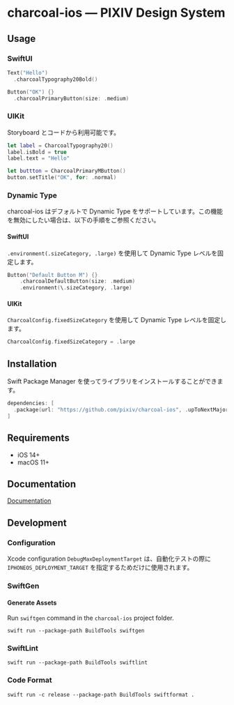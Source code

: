 # charcoal-ios ― PIXIV Design System

## Usage

### SwiftUI

```swift
Text("Hello")
  .charcoalTypography20Bold()

Button("OK") {}
  .charcoalPrimaryButton(size: .medium)
```

### UIKit

Storyboard とコードから利用可能です。

```swift
let label = CharcoalTypography20()
label.isBold = true
label.text = "Hello"

let buttton = CharcoalPrimaryMButton()
button.setTitle("OK", for: .normal)
```

### Dynamic Type

charcoal-ios はデフォルトで Dynamic Type をサポートしています。この機能を無効にしたい場合は、以下の手順をご参照ください。

#### SwiftUI

`.environment(.sizeCategory, .large)` を使用して Dynamic Type レベルを固定します。

```swift
Button("Default Button M") {}
    .charcoalDefaultButton(size: .medium)
    .environment(\.sizeCategory, .large)
```

#### UIKit

`CharcoalConfig.fixedSizeCategory` を使用して Dynamic Type レベルを固定します。

```swift
CharcoalConfig.fixedSizeCategory = .large
```

## Installation

Swift Package Manager を使ってライブラリをインストールすることができます。

```swift
dependencies: [
  .package(url: "https://github.com/pixiv/charcoal-ios", .upToNextMajor(from: "1.0.0"))
]
```

## Requirements

- iOS 14+
- macOS 11+

## Documentation

[Documentation](https://pixiv.github.io/charcoal-ios/documentation/charcoal/)

## Development

### Configuration

Xcode configuration `DebugMaxDeploymentTarget` は、自動化テストの際に `IPHONEOS_DEPLOYMENT_TARGET` を指定するためだけに使用されます。

### SwiftGen

#### Generate Assets

Run `swiftgen` command in the `charcoal-ios` project folder.

```
swift run --package-path BuildTools swiftgen
```

### SwiftLint

```
swift run --package-path BuildTools swiftlint
```

### Code Format

```
swift run -c release --package-path BuildTools swiftformat .
```
